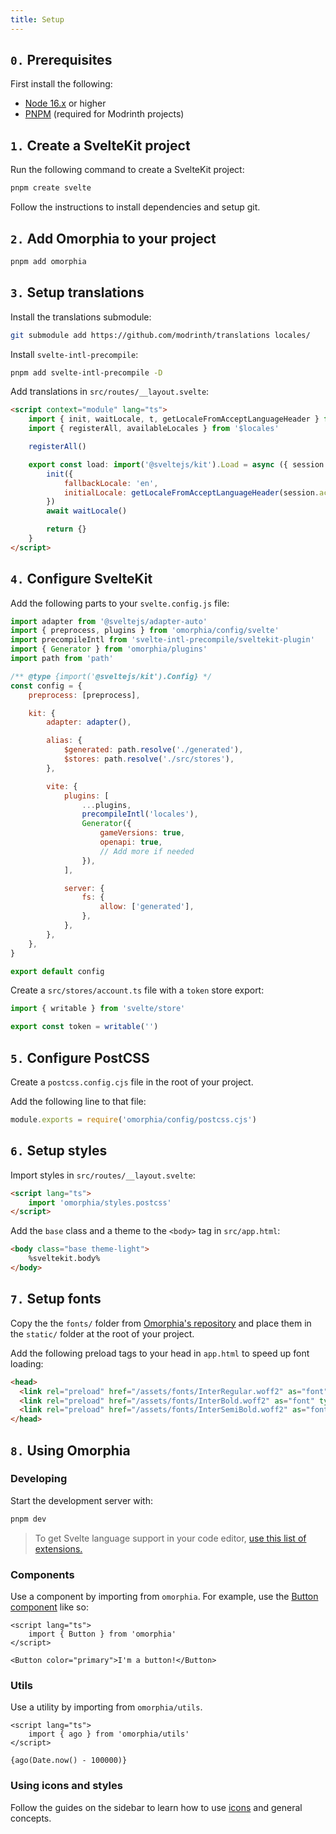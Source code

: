 ```yaml
---
title: Setup
---
```


## `0.` Prerequisites

First install the following:

- [Node 16.x](https://docs.volta.sh/guide/getting-started) or higher
- [PNPM](https://pnpm.io/installation) (required for Modrinth projects)

## `1.` Create a SvelteKit project

Run the following command to create a SvelteKit project:

```bash
pnpm create svelte
```

Follow the instructions to install dependencies and setup git.

## `2.` Add Omorphia to your project

```bash
pnpm add omorphia
```

## `3.` Setup translations

Install the translations submodule:

```bash
git submodule add https://github.com/modrinth/translations locales/
```

Install `svelte-intl-precompile`:

```bash
pnpm add svelte-intl-precompile -D
```

Add translations in `src/routes/__layout.svelte`:

```html
<script context="module" lang="ts">
	import { init, waitLocale, t, getLocaleFromAcceptLanguageHeader } from 'svelte-intl-precompile'
	import { registerAll, availableLocales } from '$locales'

	registerAll()

	export const load: import('@sveltejs/kit').Load = async ({ session }) => {
		init({
			fallbackLocale: 'en',
			initialLocale: getLocaleFromAcceptLanguageHeader(session.acceptLanguage, availableLocales),
		})
		await waitLocale()

		return {}
	}
</script>
```

## `4.` Configure SvelteKit

Add the following parts to your `svelte.config.js` file:

```js
import adapter from '@sveltejs/adapter-auto'
import { preprocess, plugins } from 'omorphia/config/svelte'
import precompileIntl from 'svelte-intl-precompile/sveltekit-plugin'
import { Generator } from 'omorphia/plugins'
import path from 'path'

/** @type {import('@sveltejs/kit').Config} */
const config = {
	preprocess: [preprocess],

	kit: {
		adapter: adapter(),

		alias: {
			$generated: path.resolve('./generated'),
			$stores: path.resolve('./src/stores'),
		},

		vite: {
			plugins: [
				...plugins,
				precompileIntl('locales'),
				Generator({
					gameVersions: true,
					openapi: true,
					// Add more if needed
				}),
			],

			server: {
				fs: {
					allow: ['generated'],
				},
			},
		},
	},
}

export default config
```

Create a `src/stores/account.ts` file with a `token` store export:

```ts
import { writable } from 'svelte/store'

export const token = writable('')
```

## `5.` Configure PostCSS

Create a `postcss.config.cjs` file in the root of your project.

Add the following line to that file:

```js
module.exports = require('omorphia/config/postcss.cjs')
```

## `6.` Setup styles

Import styles in `src/routes/__layout.svelte`:

```html
<script lang="ts">
	import 'omorphia/styles.postcss'
</script>
```

Add the `base` class and a theme to the `<body>` tag in `src/app.html`:

```html
<body class="base theme-light">
	%sveltekit.body%
</body>
```

## `7.` Setup fonts

Copy the the `fonts/` folder from [Omorphia's repository](https://github.com/modrinth/omorphia/blob/main/docs/static/assets/fonts) and place them in the `static/` folder at the root of your project.

Add the following preload tags to your head in `app.html` to speed up font loading:

<!-- prettier-ignore-start -->
```html
<head>
  <link rel="preload" href="/assets/fonts/InterRegular.woff2" as="font" type="font/woff2" crossorigin>
  <link rel="preload" href="/assets/fonts/InterBold.woff2" as="font" type="font/woff2" crossorigin>
  <link rel="preload" href="/assets/fonts/InterSemiBold.woff2" as="font" type="font/woff2" crossorigin>
</head>
```
<!-- prettier-ignore-end -->

## `8.` Using Omorphia

### Developing

Start the development server with:

```bash
pnpm dev
```

> To get Svelte language support in your code editor, [use this list of extensions.](https://sveltesociety.dev/tools#editor-support)

### Components

Use a component by importing from `omorphia`. For example, use the [Button component](/components/Button) like so:

```svelte example raised
<script lang="ts">
	import { Button } from 'omorphia'
</script>

<Button color="primary">I'm a button!</Button>
```

### Utils

Use a utility by importing from `omorphia/utils`.

```svelte example raised
<script lang="ts">
	import { ago } from 'omorphia/utils'
</script>

{ago(Date.now() - 100000)}
```

### Using icons and styles

Follow the guides on the sidebar to learn how to use [icons](/usage/icons) and general concepts.
